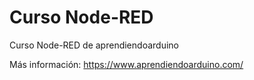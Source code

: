 # Curso Node-RED
Curso Node-RED de aprendiendoarduino

Más información: https://www.aprendiendoarduino.com/

